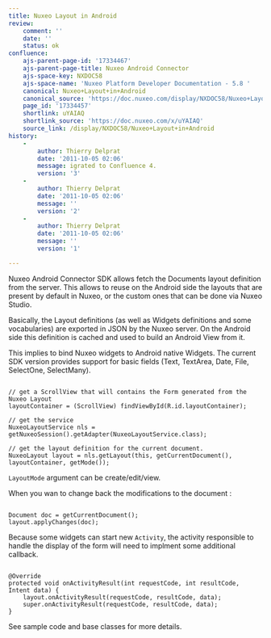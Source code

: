 ```yaml
---
title: Nuxeo Layout in Android
review:
    comment: ''
    date: ''
    status: ok
confluence:
    ajs-parent-page-id: '17334467'
    ajs-parent-page-title: Nuxeo Android Connector
    ajs-space-key: NXDOC58
    ajs-space-name: 'Nuxeo Platform Developer Documentation - 5.8 '
    canonical: Nuxeo+Layout+in+Android
    canonical_source: 'https://doc.nuxeo.com/display/NXDOC58/Nuxeo+Layout+in+Android'
    page_id: '17334457'
    shortlink: uYAIAQ
    shortlink_source: 'https://doc.nuxeo.com/x/uYAIAQ'
    source_link: /display/NXDOC58/Nuxeo+Layout+in+Android
history:
    - 
        author: Thierry Delprat
        date: '2011-10-05 02:06'
        message: igrated to Confluence 4.
        version: '3'
    - 
        author: Thierry Delprat
        date: '2011-10-05 02:06'
        message: ''
        version: '2'
    - 
        author: Thierry Delprat
        date: '2011-10-05 02:06'
        message: ''
        version: '1'

---
```

Nuxeo Android Connector SDK allows fetch the Documents layout definition from the server.
This allows to reuse on the Android side the layouts that are present by default in Nuxeo, or the custom ones that can be done via Nuxeo Studio.

Basically, the Layout definitions (as well as Widgets definitions and some vocabularies) are exported in JSON by the Nuxeo server.
On the Android side this definition is cached and used to build an Android View from it.

This implies to bind Nuxeo widgets to Android native Widgets.
The current SDK version provides support for basic fields (Text, TextArea, Date, File, SelectOne, SelectMany).

```

// get a ScrollView that will contains the Form generated from the Nuxeo Layout
layoutContainer = (ScrollView) findViewById(R.id.layoutContainer);

// get the service
NuxeoLayoutService nls = getNuxeoSession().getAdapter(NuxeoLayoutService.class);

// get the layout definition for the current document.
NuxeoLayout layout = nls.getLayout(this, getCurrentDocument(), layoutContainer, getMode());

```

`LayoutMode` argument can be create/edit/view.

When you wan to change back the modifications to the document :

```

Document doc = getCurrentDocument();
layout.applyChanges(doc);

```

Because some widgets can start new `Activity`, the activity responsible to handle the display of the form will need to implment some additional callback.

```

@Override
protected void onActivityResult(int requestCode, int resultCode, Intent data) {
	layout.onActivityResult(requestCode, resultCode, data);
	super.onActivityResult(requestCode, resultCode, data);
}

```

See sample code and base classes for more details.